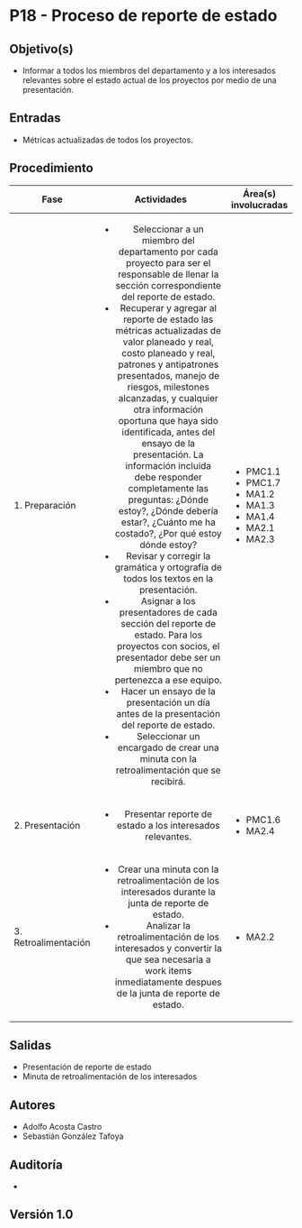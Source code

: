 # P18 - Proceso de reporte de estado

## Objetivo(s)

- Informar a todos los miembros del departamento y a los interesados relevantes sobre el estado actual de los proyectos por medio de una presentación.

## Entradas

- Métricas actualizadas de todos los proyectos.

## Procedimiento

| Fase                 |                         Actividades                          | Área(s) involucradas |
| -------------------- | :----------------------------------------------------------: | -------------------- |
| 1. Preparación       | <ul><li>Seleccionar a un miembro del departamento por cada proyecto para ser el responsable de llenar la sección correspondiente del reporte de estado.</li><li>Recuperar y agregar al reporte de estado las métricas actualizadas de valor planeado y real, costo planeado y real, patrones y antipatrones presentados, manejo de riesgos, milestones alcanzadas, y cualquier otra información oportuna que haya sido identificada, antes del ensayo de la presentación. La información incluida debe responder completamente las preguntas: ¿Dónde estoy?, ¿Dónde debería estar?, ¿Cuánto me ha costado?, ¿Por qué estoy dónde estoy?</li><li>Revisar y corregir la gramática y ortografía de todos los textos en la presentación.</li><li>Asignar a los presentadores de cada sección del reporte de estado. Para los proyectos con socios, el presentador debe ser un miembro que no pertenezca a ese equipo.</li><li>Hacer un ensayo de la presentación un día antes de la presentación del reporte de estado.</li><li>Seleccionar un encargado de crear una minuta con la retroalimentación que se recibirá.</li></ul> | <ul><li>PMC1.1</li><li>PMC1.7</li><li>MA1.2</li><li>MA1.3</li><li>MA1.4</li><li>MA2.1</li><li>MA2.3</li></ul>| |                      |
| 2. Presentación      | <ul><li>Presentar reporte de estado a los interesados relevantes.</li></ul> | <ul><li>PMC1.6</li><li>MA2.4</li></ul> |
| 3. Retroalimentación | <ul><li>Crear una minuta con la retroalimentación de los interesados durante la junta de reporte de estado.</li><li>Analizar la retroalimentación de los interesados y convertir la que sea necesaria a work items inmediatamente despues de la junta de reporte de estado.</li></ul> |  <ul><li>MA2.2</li></ul>  |

## Salidas
- Presentación de reporte de estado
- Minuta de retroalimentación de los interesados

## Autores

- Adolfo Acosta Castro
- Sebastián González Tafoya

## Auditoría

- 

## Versión 1.0
